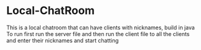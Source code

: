 # Local-ChatRoom
This is a local chatroom that can have clients with nicknames, build in java
To run first run the server file and then run the client file to all the clients and enter their nicknames and start chatting
